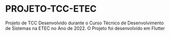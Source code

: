 # PROJETO-TCC-ETEC
Projeto de TCC Desenvolvido durante o Curso Técnico de Desenvolvimento de Sistemas na ETEC no Ano de 2022. O Projeto foi desenvolvido em Flutter 
